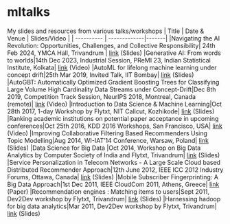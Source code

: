 # mltalks
My slides and resources from various talks/workshops
| Title | Date & Venue | Slides/Video |
| ---------- | -------------|-------|
|Navigating the AI Revolution: Opportunities, Challenges, and Collective Responsibility| 24th Feb 2024, YMCA Hall, Trivandrum | [link](https://drive.google.com/file/d/13Cp7sz5tfnGXWUb0ea7oIcIlAZBWylCJ/view) (Slides)
|Generative AI: From words to worlds|14th Dec 2023, Industrial Session, PReMI 23, Indian Statistical Institute, Kolkata| [link](https://youtu.be/uW3Vw130THQ?t=3948) (Video) 
|AutoML for lifelong machine learning under concept drift|25th Mar 2019, Invited Talk, IIT Bombay| [link](https://docs.google.com/document/d/1JLX57OcauZPGykZKfwJPGo8ldiUWtZCNCPrvmKyWpQU/edit) (Slides)
|AutoGBT: Automatically Optimized Gradient Boosting Trees for Classifying Large Volume High Cardinality Data Streams under Concept-Drift|Dec 8th  2019, Competition Track Session, NeurIPS 2018, Montreal, Canada (remote)| [link](https://ccc.inaoep.mx/~hugojair/imgs/Autodidact_ai_team_video.mp4) (Video)
|Introduction to Data Science & Machine Learning|Oct 28th 2017, 1-day Workshop by Flytxt,  NIT Calicut, Kozhikode| [link](https://github.com/jobinwilson/workshops/blob/master/Introduction%20to%20Data%20Science%20%26%20Machine%20Learning_Flytxt0.2.pdf) (Slides)
|Ranking academic institutions on potential paper acceptance in upcoming conferences|Oct 25th 2016, KDD 2016 Workshops, San Francisco, USA| [link](https://videolectures.net/kdd2016_wilson_upcoming_conferences/) (Video)
|Improving Collaborative Filtering Based Recommenders Using Topic Modelling|Aug 2014, WI-IAT’14 Conference, Warsaw, Poland| [link](https://www.slideshare.net/slideshow/improving-collaborative-filtering-based-recommenders-using-topic-modelling/38117928) (Slides)
|Data Science for Big Data |Oct 2014, Workshop on Big Data Analytics by Computer Society of India and Flytxt, Trivandrum| [link](https://drive.google.com/file/d/1b_quWbeMEt3HIxOkMQ996wnGrLWWvLau/view?usp=drive_link) (Slides)
|Service Personalization in Telecom Networks - A Large Scale Cloud based Distributed Recommender Approach|12th June 2012, IEEE ICC 2012 Industry Forums, Ottawa, Canada| [link](https://drive.google.com/file/d/1YrMa-fPa7nVVAZzegbh0QsS2AOH4_3z7/view?usp=drive_link) (Slides)
|Mobile Subscriber Fingerprinting: A Big Data Approach|1st Dec 2011,  IEEE CloudCom 2011, Athens, Greece| [link](https://www.researchgate.net/publication/274639800_Mobile_Subscriber_Fingerprinting_A_Big_Data_Approach) (Paper)
|Recommendation engines : Matching items to users|Sept 2011, Dev2Dev workshop by Flytxt, Trivandrum| [link](https://www.slideshare.net/slideshow/recommendation-engines-matching-items-to-users/9237406) (Slides)
|Harnessing hadoop for big data analytics|Mar 2011, Dev2Dev workshop by Flytxt, Trivandrum| [link](https://www.slideshare.net/slideshow/harnessing-hadoop-for-big-data-analytics-v01/7254756) (Slides)
